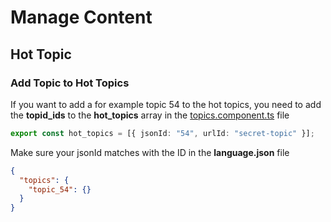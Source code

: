 # Manage Content

## Hot Topic

### Add Topic to Hot Topics

If you want to add a for example topic 54 to the hot topics, you need to add the **topid_ids** to the **hot_topics** array in the [topics.component.ts](../src/app/topics.config.ts) file

```ts
export const hot_topics = [{ jsonId: "54", urlId: "secret-topic" }];
```

Make sure your jsonId matches with the ID in the **language.json** file

```json
{
  "topics": {
    "topic_54": {}
  }
}
```
